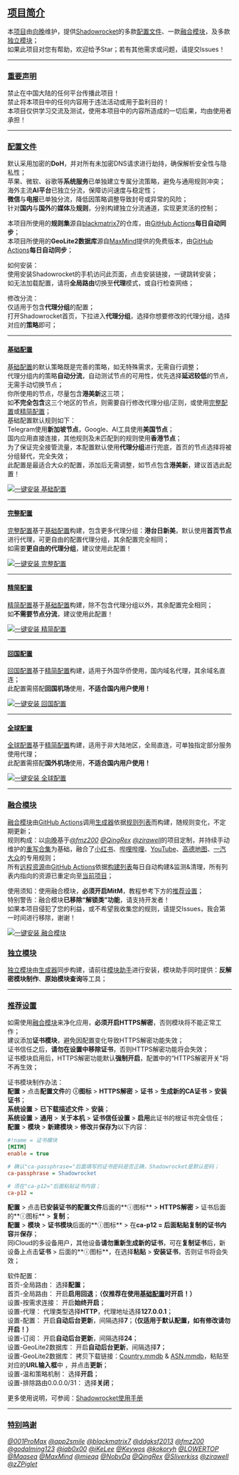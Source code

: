 ## [项目简介](#项目简介)
本[项目](https://github.com/XiangwanGuan/Shadowrocket)由[向晚](https://t.me/xiangwanguan)维护，提供[Shadowrocket](https://apps.apple.com/app/shadowrocket/id932747118)的多款[配置文件](#配置文件)、一款[融合模块](#融合模块)，及多款[独立模块](#独立模块)；<br>
如果此项目对您有帮助，欢迎给予Star；若有其他需求或问题，请提交Issues！<br>

---

### [重要声明](#重要声明)
禁止在中国大陆的任何平台传播此项目！<br>
禁止将本项目中的任何内容用于违法活动或用于盈利目的！<br>
本项目仅供学习交流及测试，使用本项目中的内容所造成的一切后果，均由使用者承担！<br>

---

### [配置文件](#配置文件)
默认采用加密的**DoH**，并对所有未加密DNS请求进行劫持，确保解析安全性与隐私性；<br>
苹果、微软、谷歌等**系统服务**已单独建立专属分流策略，避免与通用规则冲突；<br>
海外主流**AI平台**已独立分流，保障访问速度与稳定性；<br>
**微信**与**电报**已单独分流，降低因策略调整导致封号或异常的风险；<br>
针对**国内**与**国外**的**媒体**及**规则**，分别构建独立分流通道，实现更灵活的控制；<br>

本项目所使用的**规则集**源自[blackmatrix7](https://github.com/blackmatrix7/ios_rule_script/tree/master/rule/Shadowrocket)的仓库，由[GitHub Actions](https://github.com/XiangwanGuan/Shadowrocket/blob/main/.github/workflows/Sync-RuleFiles.yml)**每日自动同步**；<br>
本项目所使用的**GeoLite2数据库**源自[MaxMind](https://www.maxmind.com)提供的免费版本，由[GitHub Actions](https://github.com/XiangwanGuan/Shadowrocket/blob/main/.github/workflows/Sync-GeoLite2Files.yml)**每日自动同步**；<br>

如何安装：<br>
使用安装Shadowrocket的手机访问此页面，点击安装链接，一键跳转安装；<br>
如无法加载配置，请将**全局路由**切换至**代理**模式，或自行检查网络；<br>

修改分流：<br>
仅适用于包含**代理分组**的配置；<br>
打开Shadowrocket首页，下拉进入**代理分组**，选择你想要修改的代理分组，选择对应的**策略**即可；<br>

---

#### [基础配置](#基础配置)
[基础配置](https://github.com/XiangwanGuan/Shadowrocket/blob/main/Release/Rules.conf)的默认策略既是完善的策略，如无特殊需求，无需自行调整；<br>
代理分组内的策略**自动分流**，自动测试节点的可用性，优先选择**延迟较低**的节点，无需手动切换节点；<br>
你所使用的节点，尽量包含**港美新**这三项；<br>
如**不完全包含**这三个地区的节点，则需要自行修改代理分组/正则，或使用[完整配置](https://github.com/XiangwanGuan/Shadowrocket/blob/main/Release/RulesFull.conf)或[精简配置](https://github.com/XiangwanGuan/Shadowrocket/blob/main/Release/RulesLite.conf)；<br>
基础配置默认规则如下：<br>
Telegram使用**新加坡节点**，Google、AI工具使用**美国节点**；<br>
国内应用直接连接，其他规则及未匹配到的规则使用**香港节点**；<br>
为了保证完全接管流量，本配置默认使用**代理分组**进行兜底，首页的节点选择将被分组替代，完全失效；<br>
此配置是最适合大众的配置，添加后无需调整，如节点包含**港美新**，建议首选此配置！<br>

[![一键安装 基础配置](https://img.shields.io/static/v1?label=一键安装&message=基础配置&color=grey&logo=googledocs&logoColor=white&labelColor=orange&messageColor=white)](https://xiangwanguan.github.io/Shadowrocket/Static/Redirect.html?url=shadowrocket://config/add/https://xiangwanguan.github.io/Shadowrocket/Release/Rules.conf)<br>

---

#### [完整配置](#完整配置)
[完整配置](https://github.com/XiangwanGuan/Shadowrocket/blob/main/Release/RulesFull.conf)基于[基础配置](https://github.com/XiangwanGuan/Shadowrocket/blob/main/Release/Rules.conf)构建，包含更多代理分组：**港台日新美**，默认使用**首页节点**进行代理，可更自由的配置代理分组，其余配置完全相同；<br>
如需要**更自由的代理分组**，建议使用此配置！<br>

[![一键安装 完整配置](https://img.shields.io/static/v1?label=一键安装&message=完整配置&color=grey&logo=googledocs&logoColor=white&labelColor=orange&messageColor=white)](https://xiangwanguan.github.io/Shadowrocket/Static/Redirect.html?url=shadowrocket://config/add/https://xiangwanguan.github.io/Shadowrocket/Release/RulesFull.conf)<br>

---

#### [精简配置](#精简配置)
[精简配置](https://github.com/XiangwanGuan/Shadowrocket/blob/main/Release/RulesLite.conf)基于[基础配置](https://github.com/XiangwanGuan/Shadowrocket/blob/main/Release/Rules.conf)构建，除不包含代理分组以外，其余配置完全相同；<br>
如**不需要节点分流**，建议使用此配置！<br>

[![一键安装 精简配置](https://img.shields.io/static/v1?label=一键安装&message=精简配置&color=grey&logo=googledocs&logoColor=white&labelColor=orange&messageColor=white)](https://xiangwanguan.github.io/Shadowrocket/Static/Redirect.html?url=shadowrocket://config/add/https://xiangwanguan.github.io/Shadowrocket/Release/RulesLite.conf)<br>

---

#### [回国配置](#回国配置)
[回国配置](https://github.com/XiangwanGuan/Shadowrocket/blob/main/Release/RulesBackCN.conf)基于[精简配置](https://github.com/XiangwanGuan/Shadowrocket/blob/main/Release/RulesLite.conf)构建，适用于外国华侨使用，国内域名代理，其余域名直连；<br>
此配置需搭配**回国机场**使用，**不适合国内用户使用！**<br>

[![一键安装 回国配置](https://img.shields.io/static/v1?label=一键安装&message=回国配置&color=grey&logo=googledocs&logoColor=white&labelColor=orange&messageColor=white)](https://xiangwanguan.github.io/Shadowrocket/Static/Redirect.html?url=shadowrocket://config/add/https://xiangwanguan.github.io/Shadowrocket/Release/RulesBackCN.conf)<br>

---

#### [全球配置](#全球配置)
[全球配置](https://github.com/XiangwanGuan/Shadowrocket/blob/main/Release/RulesGlobal.conf)基于[精简配置](https://github.com/XiangwanGuan/Shadowrocket/blob/main/Release/RulesLite.conf)构建，适用于非大陆地区，全局直连，可单独指定部分服务使用代理；<br>
此配置需搭配**国外机场**使用，**不适合国内用户使用！**<br>

[![一键安装 全球配置](https://img.shields.io/static/v1?label=一键安装&message=全球配置&color=grey&logo=googledocs&logoColor=white&labelColor=orange&messageColor=white)](https://xiangwanguan.github.io/Shadowrocket/Static/Redirect.html?url=shadowrocket://config/add/https://xiangwanguan.github.io/Shadowrocket/Release/RulesGlobal.conf)<br>

---

### [融合模块](#融合模块)
[融合模块](https://github.com/XiangwanGuan/Shadowrocket/blob/main/Release/Module.sgmodule)由[GitHub Actions](https://github.com/XiangwanGuan/Shadowrocket/blob/main/.github/workflows/Generate-ModuleFiles.yml)调用[生成器](https://github.com/XiangwanGuan/Shadowrocket/blob/main/Generator/Builder.py)依据[规则列表](https://github.com/XiangwanGuan/Shadowrocket/blob/main/Generator/Generate.conf)而构建，随规则变化，不定期更新；<br>
规则构成：以[向晚](https://t.me/xiangwanguan)基于[*@fmz200*](https://github.com/fmz200/wool_scripts) [*@QingRex*](https://github.com/QingRex/LoonKissSurge) [*@zirawell*](https://github.com/zirawell/R-Store)的项目定制，并持续手动维护的[重写合集](https://github.com/XiangwanGuan/Shadowrocket/blob/main/Rewrite/XiangwanConfig/Collection.conf)为基础，融合了[小红书](https://github.com/XiangwanGuan/Shadowrocket/blob/main/Rewrite/XiangwanConfig/Rednote.conf)、[哔哩哔哩](https://github.com/XiangwanGuan/Shadowrocket/blob/main/Rewrite/XiangwanConfig/Bilibili.conf)、[YouTube](https://github.com/XiangwanGuan/Shadowrocket/blob/main/Rewrite/XiangwanConfig/YouTube.conf)、[高德地图](https://github.com/XiangwanGuan/Shadowrocket/blob/main/Rewrite/XiangwanConfig/Amap.js)、[一汽大众](https://github.com/XiangwanGuan/Shadowrocket/blob/main/Rewrite/XiangwanConfig/FAWVW.conf)的专用规则；<br>
所有[远程资源](https://github.com/XiangwanGuan/Shadowrocket/blob/main/Rewrite/JSInventory.md)由[GitHub Actions](https://github.com/XiangwanGuan/Shadowrocket/blob/main/.github/workflows/Sync-RewriteFiles.yml)依据[构建列表](https://github.com/XiangwanGuan/Shadowrocket/blob/main/Rewrite/JSGenerator.conf)每日自动构建&监测&清理，所有列表内指向的资源已重定向至[当前项目](https://github.com/XiangwanGuan/Shadowrocket/tree/main/Rewrite/JavaScript)；<br>

使用须知：使用融合模块，**必须开启MitM**，教程参考下方的[推荐设置](#推荐设置)；<br>
特别警告：融合模块**已移除“解锁类”功能**，请支持开发者！<br>
如果本项目侵犯了您的利益，或不希望我收集您的规则，请提交Issues，我会第一时间进行移除，谢谢！<br>

[![一键安装 融合模块](https://img.shields.io/static/v1?label=一键安装&message=融合模块&color=grey&logo=googledocs&logoColor=white&labelColor=blue&messageColor=white)](https://xiangwanguan.github.io/Shadowrocket/Static/Redirect.html?url=shadowrocket://install?module=https://xiangwanguan.github.io/Shadowrocket/Release/Module.sgmodule)<br>

### [独立模块](#独立模块)
[独立模块](https://github.com/XiangwanGuan/Shadowrocket/tree/main/Release/Modules)由[生成器](https://github.com/XiangwanGuan/Shadowrocket/blob/main/Generator/Builder.py)同步构建，请前往[模块助手](https://xiangwanguan.github.io/Shadowrocket/Static/ModuleHelper.html)进行安装，模块助手同时提供：**反解密模块制作**、**原始模块查询**等工具；<br>

---

### [推荐设置](#推荐设置)
如需使用[融合模块](#融合模块)来净化应用，**必须开启HTTPS解密**，否则模块将不能正常工作；<br>
建议添加**证书模块**，避免因配置变化导致HTTPS解密功能失效；<br>
证书信任之后，**请勿在设置中移除证书**，否则HTTPS解密功能将会失效；<br>
证书模块启用后，HTTPS解密功能默认**强制开启**，配置中的“HTTPS解密开关”将不再生效；<br>

证书模块制作办法：<br>
**配置** > 点击**配置文件**的 **ⓘ图标** > **HTTPS解密** > **证书** > **生成新的CA证书** > **安装证书**；<br>
**系统设置** > **已下载描述文件** > **安装**；<br>
**系统设置** > **通用** > **关于本机** > **证书信任设置** > **启用**此证书的根证书完全信任；<br>
**配置** > **模块** > **新建模块** > **修改**并**保存为**以下内容：<br>
```ini
#!name = 证书模块
[MITM]
enable = true

# 确认"ca-passphrase="后面填写的证书密码是否正确，Shadowrocket是默认密码；
ca-passphrase = Shadowrocket

# 须在"ca-p12="后面粘贴证书内容；
ca-p12 = 
```
**配置** > 点击**已安装证书的配置文件**后面的**ⓘ图标** > **HTTPS解密** > 证书后面的**ⓘ图标** > **复制**；<br>
**配置** > **模块** > **证书模块**后面的**ⓘ图标** > 在**ca-p12 = 后面粘贴复制的证书内容**并**保存**；<br>
同iCloud的多设备用户，其他设备**请勿重新生成新的证书**，可在**复制证书**后，新设备上点击**证书** > 后面的**ⓘ图标**，在选择**粘贴** > **安装证书**，否则证书将会失效；<br>

软件配置：<br>
首页-全局路由：
选择**配置**；<br>
首页-全局路由：
开启**启用回退**；**（仅推荐在使用[基础配置](#基础配置)时开启！）**<br>
设置-按需求连接：
开启**始终开启**；<br>
设置-代理：
代理类型选择**HTTP**，代理地址选择**127.0.0.1**；<br>
设置-配置：
开启**自动后台更新**，间隔选择**7**；**（仅适用于默认配置，如有修改请勿开启！）**<br>
设置-订阅：
开启**自动后台更新**，间隔选择**24**；<br>
设置-GeoLite2数据库：
开启**自动后台更新**，间隔选择**7**；<br>
设置-GeoLite2数据库：
拷贝下载链接：[Country.mmdb](https://xiangwanguan.github.io/Shadowrocket/GeoLite2/Country.mmdb) & [ASN.mmdb](https://xiangwanguan.github.io/Shadowrocket/GeoLite2/ASN.mmdb)，粘贴至对应的**URL输入框**中 ，并点击**更新**；<br>
设置-温和策略机制：
选择**开启**；<br>
设置-排除路由0.0.0.0/31：
选择**关闭**；<br>

更多使用说明，可参阅：[Shadowrocket使用手册](https://github.com/LOWERTOP/Shadowrocket)<br>

---

### [特别鸣谢](#特别鸣谢)
[*@001ProMax*](https://github.com/001ProMax)
[*@app2smile*](https://github.com/app2smile)
[*@blackmatrix7*](https://github.com/blackmatrix7)
[*@ddgksf2013*](https://github.com/ddgksf2013)
[*@fmz200*](https://github.com/fmz200)
[*@godalming123*](https://github.com/godalming123)
[*@iab0x00*](https://github.com/iab0x00)
[*@iKeLee*](https://github.com/luestr)
[*@Keywos*](https://github.com/Keywos)
[*@kokoryh*](https://github.com/kokoryh)
[*@LOWERTOP*](https://github.com/LOWERTOP)
[*@Maasea*](https://github.com/Maasea)
[*@MaxMind*](https://github.com/maxmind)
[*@mieqq*](https://github.com/mieqq)
[*@NobyDa*](https://github.com/NobyDa)
[*@QingRex*](https://github.com/QingRex)
[*@Sliverkiss*](https://github.com/Sliverkiss)
[*@zirawell*](https://github.com/zirawell)
[*@zZPiglet*](https://github.com/zZPiglet)<br>
